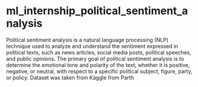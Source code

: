 # ml_internship_political_sentiment_analysis
  Political sentiment analysis is a natural language processing (NLP) technique used to analyze and understand the sentiment expressed in political texts, such as news articles, social media posts, political speeches, and public opinions. The primary goal of political sentiment analysis is to determine the emotional tone and polarity of the text, whether it is positive, negative, or neutral, with respect to a specific political subject, figure, party, or policy. Dataset was taken from Kaggle from Parth
